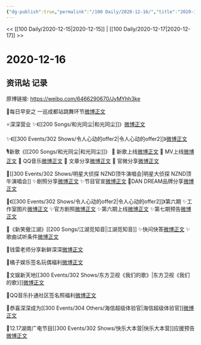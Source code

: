 ```yaml
---
{"dg-publish":true,"permalink":"/100 Daily/2020-12-16/","title":"2020-12-16","created":"2023-04-08T17:50:55.440+08:00","updated":"2023-04-08T17:56:25.708+08:00"}
---
```



<< [[100 Daily/2020-12-15\|2020-12-15]] | [[100 Daily/2020-12-17\|2020-12-17]] >>

# 2020-12-16

## 资讯站 记录

原博链接: https://weibo.com/6466290670/JyMYhh3ke

🌄每日早安之
一巡成都站跳舞环节[微博正文](https://m.weibo.cn/6466290670/4582667435900935)

⭐深深营业
✨《[[200 Songs/和光同尘\|和光同尘]]》[微博正文](https://m.weibo.cn/6466290670/4582719670986566)

✨《[[300 Events/302 Shows/令人心动的offer2\|令人心动的offer2]]》[微博正文](https://m.weibo.cn/6466290670/4582889783571723)

🎙新歌《[[200 Songs/和光同尘\|和光同尘]]》
🎵 新歌上线[微博正文](https://m.weibo.cn/6466290670/4582700839344496)
🎵 MV上线[微博正文](https://m.weibo.cn/6466290670/4582724699950313)
🎵 QQ音乐[微博正文](https://m.weibo.cn/6466290670/4582699517874400)
🎵 文章分享[微博正文](https://m.weibo.cn/6466290670/4582755906358313)
🎵 官微分享[微博正文](https://m.weibo.cn/6466290670/4582701846234445)

🌸[[300 Events/302 Shows/明星大侦探 NZND顶牛演唱会\|明星大侦探 NZND顶牛演唱会]]
✨剧照分享[微博正文](https://m.weibo.cn/6466290670/4582764122738672)
✨节目官宣[微博正文](https://m.weibo.cn/6466290670/4582700335243397)
🌸DAN DREAM品牌分享[微博正文](https://m.weibo.cn/6466290670/4582823421809084)

🌸《[[300 Events/302 Shows/令人心动的offer2\|令人心动的offer2]]》第六期
✨工作室图片[微博正文](https://m.weibo.cn/6466290670/4582891521320442)
✨官方剧照[微博正文](https://m.weibo.cn/6466290670/4582827986002891)
✨第六期上线[微博正文](https://m.weibo.cn/6466290670/4582850492374363)
✨第七期预告[微博正文](https://m.weibo.cn/6466290670/4582863741388421)

🌸《新笑傲江湖》[[200 Songs/江湖觅知音\|江湖觅知音]]
✨快问快答[微博正文](https://m.weibo.cn/6466290670/4582860793063395)
✨歌曲试听条件[微博正文](https://m.weibo.cn/6466290670/4582862789029686)


🌸钱雷老师分享新鲜深深[微博正文](https://m.weibo.cn/6466290670/4582843826572338)

🌸橘子娱乐签名玩偶福利[微博正文](https://m.weibo.cn/6466290670/4582862659002060)

🌸文娱新天地[[300 Events/302 Shows/东方卫视《我们的歌》\|东方卫视《我们的歌》]][微博正文](https://m.weibo.cn/6466290670/4582819106395379)

🌸QQ音乐扑通社区签名照福利[微博正文](https://m.weibo.cn/6466290670/4582774083947010)

🌸恭喜深深成为[[300 Events/304 Others/海信超级体验官\|海信超级体验官]][微博正文](https://m.weibo.cn/6466290670/4582837288703835)

🌸12.17湖南广电节目[[300 Events/302 Shows/快乐大本营\|快乐大本营]]应援预告[微博正文](https://m.weibo.cn/6466290670/4582693092463768)
